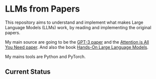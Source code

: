 # LLMs from Papers

This repository aims to understand and implement what makes Large Language Models (LLMs) work, by reading and implementing the original papers. 

My main source are going to be the [GPT-3 paper](https://arxiv.org/abs/2005.14165) and the [Attention is All You Need paper](https://arxiv.org/abs/1706.03762). And also the book [Hands-On Large Language Models](https://www.oreilly.com/library/view/hands-on-large-language/9781098150952/). 

My mains tools are Python and PyTorch.

## Current Status 
